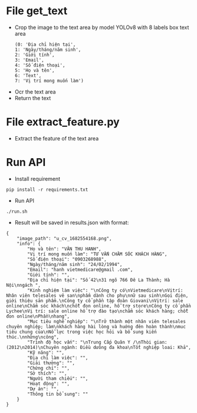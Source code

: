 # File get_text
- Crop the image to the text area by model YOLOv8 with 8 labels box text area 
    ```
    (0: 'Địa chỉ hiện tại', 
    1: 'Ngày/tháng/năm sinh', 
    2: 'Giới tính', 
    3: 'Email', 
    4: 'Số điện thoại', 
    5: 'Họ và tên', 
    6: 'Text', 
    7: 'Vị trí mong muốn làm')
    ```
- Ocr the text area
- Return the text

# File extract_feature.py
- Extract the feature of the text area

# Run API
- Install requirement
```
pip install -r requirements.txt
```

- Run API
```
./run.sh
```

- Result will be saved in results.json with format:
```
{
    "image_path": "u_cv_1682554168.png",
    "info": {
        "Họ và tên": "VĂN THU HANH",
        "Vị trí mong muốn làm": "TƯ VẤN CHĂM SÓC KHÁCH HÀNG",
        "Số điện thoại": "0903268988",
        "Ngày/tháng/năm sinh": "24/02/1994",
        "Email": "hanh vietmedicare@gmail .com",
        "Giới tính": "",
        "Địa chỉ hiện tại": "Số 42\n31 ngõ 766 Đê La Thành; Hà Nội\nngách ",
        "Kinh nghiệm làm việc": "\nCông ty có\nVietmedicare\nVịtrí: Nhân viên telesales vê san\nphẩm dành cho phụ\nnữ sau sinh\nGọi điện, giới thiệu sản phẩm.\nCông ty cổ phần tập đoàn Giovani\nVịtrí: sale online\nChẳm sóc khách\nchỗt đon online, hỗ trợ store\nCông ty cố phần Lychee\nVị trí: sale online hổ trợ đào tạo\nchẳm sỏc khách hàng; chỗt đon online\nPhần\nhang",
        "Mục tiêu nghề nghiệp": "\nTrở thành một nhân viên telesales chuyên nghiệp; làm\nkhách hàng hài lòng và huớng đên hoàn thành\nmuc tiêu chung của\nNỗ lực trong việc học hỏi và bổ sung kiến thúc.\nnhững\ncông",
        "Trình độ học vấn": "\nTrung Cấp Quân Y /\nThòi gian: (2012\n2014)\nChuyên ngành: Điều dưõng đa khoa\nTổt nghiệp loai: Khả",
        "Kỹ năng": "",
        "Địa chỉ làm việc": "",
        "Giải thưởng": "",
        "Chứng chỉ": "",
        "Sở thích": "",
        "Người tham chiếu": "",
        "Hoạt động": "",
        "Dự án": "",
        "Thông tin bổ sung": ""
    }
}
```
